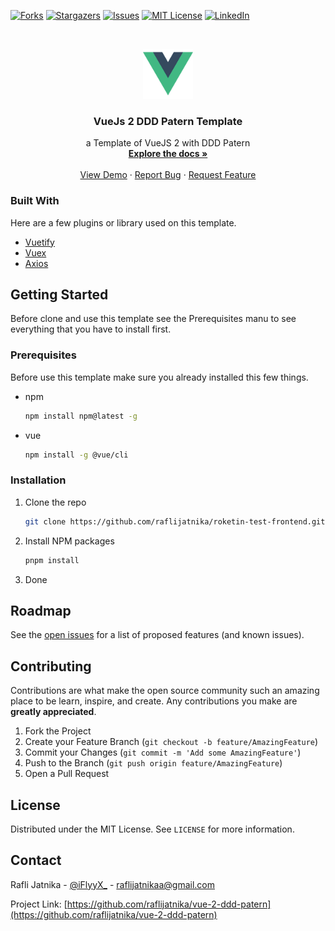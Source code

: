 <!--
*** Thanks for checking out my VueJS 2 DDD Public Template
*** that would make this better, please fork the repo and create a pull request
*** or simply open an issue with the tag "enhancement"
*** Thanks again! Lets create something amazing! <3
-->

[![Forks][forks-shield]][forks-url]
[![Stargazers][stars-shield]][stars-url]
[![Issues][issues-shield]][issues-url]
[![MIT License][license-shield]][license-url]
[![LinkedIn][linkedin-shield]][linkedin-url]

<!-- PROJECT LOGO -->
<br />
<p align="center">
  <a href="https://github.com/raflijatnika/vue-2-ddd-patern">
    <img src="./src/modules/app/assets/logo.png" alt="Logo" width="80" height="80">
  </a>

  <h3 align="center">VueJs 2 DDD Patern Template</h3>

  <p align="center">
    a Template of VueJS 2 with DDD Patern
    <br />
    <a href="https://github.com/raflijatnika/vue-2-ddd-patern"><strong>Explore the docs »</strong></a>
    <br />
    <br />
    <a href="https://github.com/raflijatnika/vue-2-ddd-patern">View Demo</a>
    ·
    <a href="https://github.com/raflijatnika/vue-2-ddd-patern/issues">Report Bug</a>
    ·
    <a href="https://github.com/raflijatnika/vue-2-ddd-patern/issues">Request Feature</a>
  </p>
</p>

### Built With

Here are a few plugins or library used on this template.

- [Vuetify](https://vuetifyjs.com/en/)
- [Vuex](https://vuex.vuejs.org/)
- [Axios](https://www.npmjs.com/package/axios)

<!-- GETTING STARTED -->

## Getting Started

Before clone and use this template see the Prerequisites manu to see everything that you have to install first.

### Prerequisites

Before use this template make sure you already installed this few things.

- npm
  ```sh
  npm install npm@latest -g
  ```
- vue
  ```sh
  npm install -g @vue/cli
  ```

### Installation

1. Clone the repo
   ```sh
   git clone https://github.com/raflijatnika/roketin-test-frontend.git
   ```
2. Install NPM packages
   ```sh
   pnpm install
   ```
3. Done

<!-- ROADMAP -->

## Roadmap

See the [open issues](https://github.com/raflijatnika/vue-2-ddd-patern/issues) for a list of proposed features (and known issues).

<!-- CONTRIBUTING -->

## Contributing

Contributions are what make the open source community such an amazing place to be learn, inspire, and create. Any contributions you make are **greatly appreciated**.

1. Fork the Project
2. Create your Feature Branch (`git checkout -b feature/AmazingFeature`)
3. Commit your Changes (`git commit -m 'Add some AmazingFeature'`)
4. Push to the Branch (`git push origin feature/AmazingFeature`)
5. Open a Pull Request

<!-- LICENSE -->

## License

Distributed under the MIT License. See `LICENSE` for more information.

<!-- CONTACT -->

## Contact

Rafli Jatnika - [@iFlyyX\_](https://twitter.com/iFlyyX_) - raflijatnikaa@gmail.com

Project Link: [https://github.com/raflijatnika/vue-2-ddd-patern](https://github.com/raflijatnika/vue-2-ddd-patern)

<!-- MARKDOWN LINKS & IMAGES -->

[forks-shield]: https://img.shields.io/github/forks/raflijatnika/vue-2-ddd-patern.svg?style=for-the-badge
[forks-url]: https://github.com/raflijatnika/vue-2-ddd-patern/network/members
[stars-shield]: https://img.shields.io/github/stars/raflijatnika/vue-2-ddd-patern.svg?style=for-the-badge
[stars-url]: https://github.com/raflijatnika/vue-2-ddd-patern/stargazers
[issues-shield]: https://img.shields.io/github/issues/raflijatnika/vue-2-ddd-patern.svg?style=for-the-badge
[issues-url]: https://github.com/raflijatnika/vue-2-ddd-patern/issues
[license-shield]: https://img.shields.io/github/license/raflijatnika/vue-2-ddd-patern.svg?style=for-the-badge
[license-url]: https://github.com/raflijatnika/vue-2-ddd-patern/blob/improvement/readme-markdown/LICENSE
[linkedin-shield]: https://img.shields.io/badge/-LinkedIn-black.svg?style=for-the-badge&logo=linkedin&colorB=555
[linkedin-url]: https://www.linkedin.com/in/muhammad-rafli-jatnika/
[product-screenshot]: images/screenshot.png
